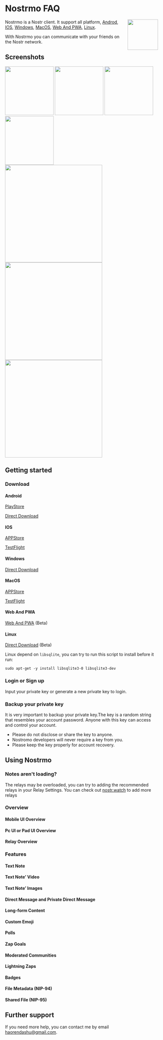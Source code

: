 # Nostrmo FAQ

<img align="right" src="./logo512.png" width="100px" />

Nostrmo is a Nostr client. It support all platform, [Androd](#android), [IOS](#ios), [Windows](#windows), [MacOS](#macos), [Web And PWA](#web-and-pwa), [Linux](#linux).

With Nostrmo you can communicate with your friends on the Nostr network.

## Screenshots

[<img src="./docs/screenshots/mobile1.png" width=160>](./docs/screenshots/mobile1.png)
[<img src="./docs/screenshots/mobile2.png" width=160>](./docs/screenshots/mobile2.png)
[<img src="./docs/screenshots/mobile3.png" width=160>](./docs/screenshots/mobile3.png)
[<img src="./docs/screenshots/mobile4.png" width=160>](./docs/screenshots/mobile4.png)<br/>
[<img src="./docs/screenshots/pc1.jpeg" width=320>](./docs/screenshots/pc1.jpeg)
[<img src="./docs/screenshots/pc2.jpeg" width=320>](./docs/screenshots/pc2.jpeg)
[<img src="./docs/screenshots/pc3.jpeg" width=320>](./docs/screenshots/pc3.jpeg)

## Getting started

### Download

#### Android

[PlayStore](https://play.google.com/store/apps/details?id=com.github.haorendashu.nostrmo)

[Direct Download](https://nostrmo.com/releases/2_8_0/app-release.apk)

#### IOS

[APPStore](https://apps.apple.com/us/app/id6447441761?l=en-us&platform=iphone)

[TestFlight](https://testflight.apple.com/join/kvGz47De)

#### Windows

[Direct Download](https://nostrmo.com/releases/2_8_0/nostrmo_2.8.0.zip)

#### MacOS

[APPStore](https://apps.apple.com/us/app/id6447441761?l=en-us&platform=mac)

[TestFlight](https://testflight.apple.com/join/icO07ElD)

#### Web And PWA

[Web And PWA](https://web.nostrmo.com/) (Beta)

#### Linux

[Direct Download](https://nostrmo.com/releases/2_8_0/nostrmo_linux.zip)  (Beta)

Linux depend on ```libsqlite```, you can try to run this script to install before it run: 

```
sudo apt-get -y install libsqlite3-0 libsqlite3-dev
```

### Login or Sign up

Input your private key or generate a new private key to login.

### Backup your private key

It is very important to backup your private key.The key is a random string that resembles your account password. Anyone with this key can access and control your account.

- Please do not disclose or share the key to anyone.
- Nostromo developers will never require a key from you.
- Please keep the key properly for account recovery.

## Using Nostrmo

### Notes aren't loading?

The relays may be overloaded, you can try to adding the recommended relays in your Relay Settings. You can check out [nostr.watch](nostr.watch) to add more relays

### Overview

#### Mobile UI Overview

#### Pc UI or Pad UI Overview

#### Relay Overview

### Features

#### Text Note

#### Text Note’ Video

#### Text Note’ Images

#### Direct Message and Private Direct Message

#### Long-form Content

#### Custom Emoji

#### Polls

#### Zap Goals

#### Moderated Communities

#### Lightning Zaps

#### Badges

#### File Metadata (NIP-94)

#### Shared File (NIP-95)

## Further support

If you need more help, you can contact me by email haorendashu@gmail.com.



